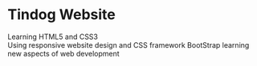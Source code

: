 # Tindog Website
Learning HTML5 and CSS3
<br>
Using responsive website design and CSS framework BootStrap learning new aspects of web development
